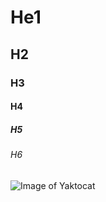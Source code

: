 # He1
## H2
### H3
#### H4
##### H5
###### H6

![Image of Yaktocat](https://octodex.github.com/images/yaktocat.png)
